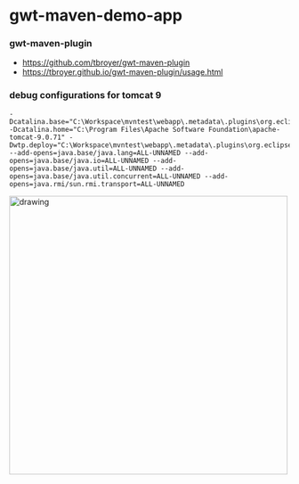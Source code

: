 # gwt-maven-demo-app


### gwt-maven-plugin
- https://github.com/tbroyer/gwt-maven-plugin
- https://tbroyer.github.io/gwt-maven-plugin/usage.html

### debug configurations for tomcat 9

```
-Dcatalina.base="C:\Workspace\mvntest\webapp\.metadata\.plugins\org.eclipse.wst.server.core\tmp0" -Dcatalina.home="C:\Program Files\Apache Software Foundation\apache-tomcat-9.0.71" -Dwtp.deploy="C:\Workspace\mvntest\webapp\.metadata\.plugins\org.eclipse.wst.server.core\tmp0\wtpwebapps" --add-opens=java.base/java.lang=ALL-UNNAMED --add-opens=java.base/java.io=ALL-UNNAMED --add-opens=java.base/java.util=ALL-UNNAMED --add-opens=java.base/java.util.concurrent=ALL-UNNAMED --add-opens=java.rmi/sun.rmi.transport=ALL-UNNAMED
```
<img src="https://user-images.githubusercontent.com/537319/215140012-8f29aafa-b456-4ef4-aceb-3bbd948a7ac0.png" alt="drawing" width="500"/>
